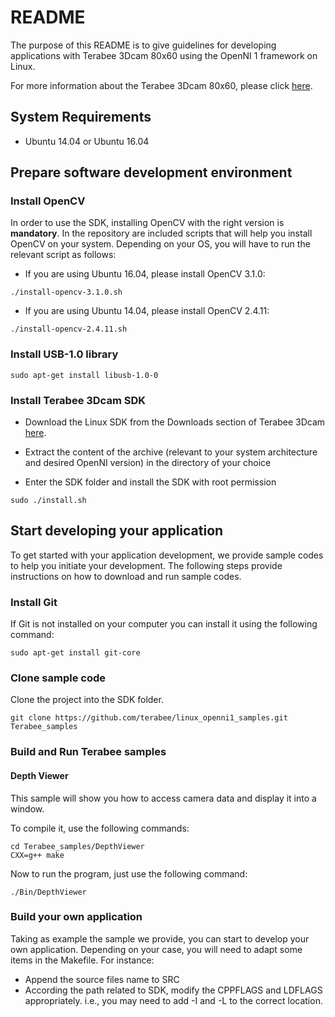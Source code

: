 # README

The purpose of this README is to give guidelines for developing applications with Terabee 3Dcam 80x60 using the OpenNI 1 framework on Linux. 

For more information about the Terabee 3Dcam 80x60, please click [here](https://www.terabee.com/shop/3d-tof-cameras/terabee-3dcam/).

## System Requirements

* Ubuntu 14.04 or Ubuntu 16.04

## Prepare software development environment

### Install OpenCV

In order to use the SDK, installing OpenCV with the right version is **mandatory**. In the repository are included scripts that will help you install OpenCV on your system. Depending on your OS, you will have to run the relevant script as follows:

* If you are using Ubuntu 16.04, please install OpenCV 3.1.0:
```
./install-opencv-3.1.0.sh
```
* If you are using Ubuntu 14.04, please install OpenCV 2.4.11:
```
./install-opencv-2.4.11.sh
```

### Install USB-1.0 library

```
sudo apt-get install libusb-1.0-0
```

### Install Terabee 3Dcam SDK

* Download the Linux SDK from the Downloads section of Terabee 3Dcam [here](https://www.terabee.com/shop/3d-tof-cameras/terabee-3dcam/).

* Extract the content of the archive (relevant to your system architecture and desired OpenNI version) in the directory of your choice

* Enter the SDK folder and install the SDK with root permission
```
sudo ./install.sh
```

## Start developing your application

To get started with your application development, we provide sample codes to help you initiate your development. The following steps provide instructions on how to download and run sample codes. 

### Install Git

If Git is not installed on your computer you can install it using the following command:

```
sudo apt-get install git-core
```

### Clone sample code
Clone the project into the SDK folder.

```
git clone https://github.com/terabee/linux_openni1_samples.git Terabee_samples
```

### Build and Run Terabee samples

#### Depth Viewer

This sample will show you how to access camera data and display it into a window.

To compile it, use the following commands:

```
cd Terabee_samples/DepthViewer
CXX=g++ make
```
Now to run the program, just use the following command:
```
./Bin/DepthViewer
```

### Build your own application

Taking as example the sample we provide, you can start to develop your own application. Depending on your case, you will need to adapt some items in the Makefile. For instance:

* Append the source files name to SRC
* According the path related to SDK, modify the CPPFLAGS and LDFLAGS appropriately. i.e., you may need to add -I and -L to the correct location.
